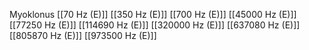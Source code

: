 Myoklonus
[[70 Hz (E)]]
[[350 Hz (E)]]
[[700 Hz (E)]]
[[45000 Hz (E)]]
[[77250 Hz (E)]]
[[114690 Hz (E)]]
[[320000 Hz (E)]]
[[637080 Hz (E)]]
[[805870 Hz (E)]]
[[973500 Hz (E)]]